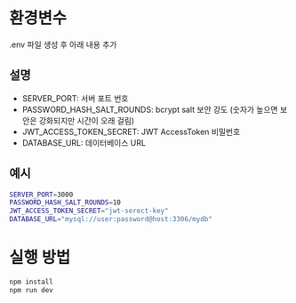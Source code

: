 # 환경변수

.env 파일 생성 후 아래 내용 추가

## 설명

- SERVER_PORT: 서버 포트 번호
- PASSWORD_HASH_SALT_ROUNDS: bcrypt salt 보안 강도 (숫자가 높으면 보안은 강화되지만 시간이 오래 걸림)
- JWT_ACCESS_TOKEN_SECRET: JWT AccessToken 비밀번호
- DATABASE_URL: 데이터베이스 URL

## 예시

```bash
SERVER_PORT=3000
PASSWORD_HASH_SALT_ROUNDS=10
JWT_ACCESS_TOKEN_SECRET="jwt-serect-key"
DATABASE_URL="mysql://user:password@host:3306/mydb"
```

# 실행 방법

```bash
npm install
npm run dev
```
